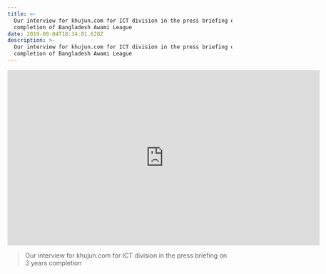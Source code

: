 ```yaml
---
title: >-
  Our interview for khujun.com for ICT division in the press briefing on 3 years
  completion of Bangladesh Awami League
date: 2019-08-04T18:34:01.628Z
description: >-
  Our interview for khujun.com for ICT division in the press briefing on 3 years
  completion of Bangladesh Awami League
---
```

<iframe width="700" height="394" src="https://www.youtube.com/embed/qSaYSsCEFfA" frameborder="0" allow="accelerometer; autoplay; encrypted-media; gyroscope; picture-in-picture" allowfullscreen></iframe>

> Our interview for khujun.com for ICT division in the press briefing on 3 years completion
